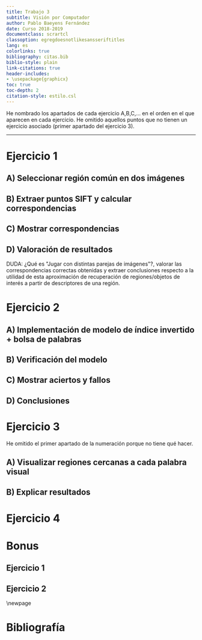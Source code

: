 ```yaml
---
title: Trabajo 3
subtitle: Visión por Computador
author: Pablo Baeyens Fernández
date: Curso 2018-2019
documentclass: scrartcl
classoption: egregdoesnotlikesansseriftitles
lang: es
colorlinks: true
bibliography: citas.bib
biblio-style: plain
link-citations: true
header-includes:
- \usepackage{graphicx}
toc: true
toc-depth: 2
citation-style: estilo.csl
---
```


He nombrado los apartados de cada ejercicio A,B,C,... en el orden en el que aparecen en cada ejercicio.
He omitido aquellos puntos que no tienen un ejercicio asociado (primer apartado del ejercicio 3).

***

# Ejercicio 1

## A) Seleccionar región común en dos imágenes
## B) Extraer puntos SIFT y calcular correspondencias
## C) Mostrar correspondencias
## D) Valoración de resultados

DUDA: ¿Qué es "Jugar con distintas parejas de imágenes"?, valorar las correspondencias
correctas obtenidas y extraer conclusiones respecto a la utilidad de
esta aproximación de recuperación de regiones/objetos de interés a
partir de descriptores de una región.

# Ejercicio 2

## A) Implementación de modelo de índice invertido + bolsa de palabras
## B) Verificación del modelo
## C) Mostrar aciertos y fallos
## D) Conclusiones

# Ejercicio 3

He omitido el primer apartado de la numeración porque no tiene qué hacer.

## A) Visualizar regiones cercanas a cada palabra visual

## B) Explicar resultados

# Ejercicio 4
# Bonus
## Ejercicio 1
## Ejercicio 2

\newpage

# Bibliografía
